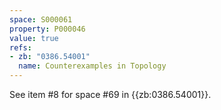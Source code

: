 ```yaml
---
space: S000061
property: P000046
value: true
refs:
- zb: "0386.54001"
  name: Counterexamples in Topology
---
```


See item #8 for space #69 in {{zb:0386.54001}}.
